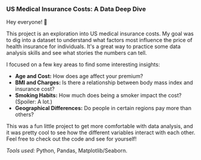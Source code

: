 ### US Medical Insurance Costs: A Data Deep Dive

Hey everyone! 👋

This project is an exploration into US medical insurance costs. My goal was to dig into a dataset to understand what factors most influence the price of health insurance for individuals. It's a great way to practice some data analysis skills and see what stories the numbers can tell.

I focused on a few key areas to find some interesting insights:

* **Age and Cost:** How does age affect your premium?
* **BMI and Charges:** Is there a relationship between body mass index and insurance cost?
* **Smoking Habits:** How much does being a smoker impact the cost? (Spoiler: A lot.)
* **Geographical Differences:** Do people in certain regions pay more than others?

This was a fun little project to get more comfortable with data analysis, and it was pretty cool to see how the different variables interact with each other. Feel free to check out the code and see for yourself!

*Tools used:* Python, Pandas, Matplotlib/Seaborn.
